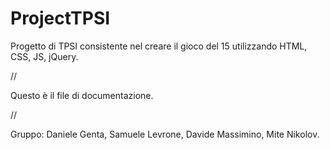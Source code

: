 ProjectTPSI
===========

Progetto di TPSI consistente nel creare il gioco del 15 utilizzando HTML, CSS, JS, jQuery.

//

Questo è il file di documentazione.

//

Gruppo:
Daniele Genta, Samuele Levrone, Davide Massimino, Mite Nikolov.

